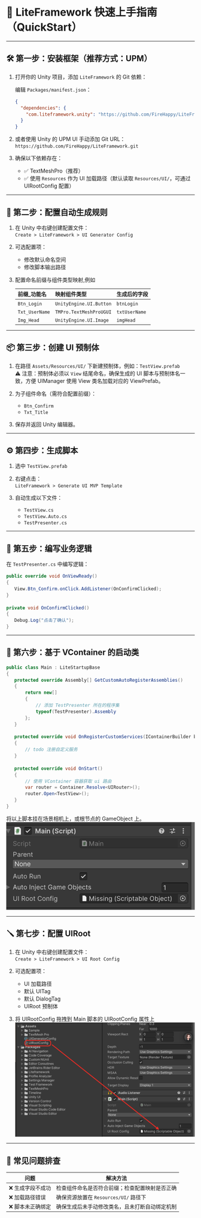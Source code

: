 # 🚀 LiteFramework 快速上手指南（QuickStart）

---

## 🛠️ 第一步：安装框架（推荐方式：UPM）

1. 打开你的 Unity 项目，添加 `LiteFramework` 的 Git 依赖：

   编辑 `Packages/manifest.json`：

   ```json
   {
     "dependencies": {
       "com.liteframework.unity": "https://github.com/FireHappy/LiteFramework.git?path=Packages/LiteFramework"
     }
   }
   ```

2. 或者使用 Unity 的 UPM UI 手动添加 Git URL：  
   `https://github.com/FireHappy/LiteFramework.git`

3. 确保以下依赖存在：  
   - ✅ TextMeshPro（推荐）  
   - ✅ 使用 `Resources` 作为 UI 加载路径（默认读取 `Resources/UI/`，可通过 UIRootConfig 配置）

---

## 🧩 第二步：配置自动生成规则

1. 在 Unity 中右键创建配置文件：  
   `Create > LiteFramework > UI Generator Config`

2. 可选配置项：
   - 修改默认命名空间
   - 修改脚本输出路径

3. 配置命名前缀与组件类型映射,例如

   | 前缀_功能名     | 映射组件类型                | 生成后的字段     |
   |----------------|-----------------------------|------------------|
   | `Btn_Login`    | `UnityEngine.UI.Button`     | `btnLogin`       |
   | `Txt_UserName` | `TMPro.TextMeshProUGUI`     | `txtUserName`    |
   | `Img_Head`     | `UnityEngine.UI.Image`      | `imgHead`        |

---

## 📦 第三步：创建 UI 预制体

1. 在路径 `Assets/Resources/UI/` 下新建预制体，例如：`TestView.prefab`  
   ⚠️ 注意：预制体必须以 `View` 结尾命名，确保生成的 UI 脚本与预制体名一致，方便 UIManager 使用 View 类名加载对应的 ViewPrefab。

2. 为子组件命名（需符合配置前缀）：
   - `Btn_Confirm`
   - `Txt_Title`

3. 保存并返回 Unity 编辑器。

---

## ⚙️ 第四步：生成脚本

1. 选中 `TestView.prefab`  
2. 右键点击：  
   `LiteFramework > Generate UI MVP Template`

3. 自动生成以下文件：
   - `TestView.cs`
   - `TestView.Auto.cs`
   - `TestPresenter.cs`

---

## 🧠 第五步：编写业务逻辑

在 `TestPresenter.cs` 中编写逻辑：

```csharp
public override void OnViewReady()
{
   View.Btn_Confirm.onClick.AddListener(OnConfirmClicked);
}

private void OnConfirmClicked()
{
   Debug.Log("点击了确认");
}
```

---

## 🚀 第六步：基于 VContainer 的启动类

```csharp
public class Main : LiteStartupBase
{
   protected override Assembly[] GetCustomAutoRegisterAssemblies()
   {
       return new[]
       {
           // 添加 TestPresenter 所在的程序集
           typeof(TestPresenter).Assembly
       };
   }

   protected override void OnRegisterCustomServices(IContainerBuilder builder)
   {
       // todo 注册自定义服务
   }

   protected override void OnStart()
   {
       // 使用 VContainer 容器获取 ui 路由
       var router = Container.Resolve<UIRouter>();
       router.Open<TestView>();
   }
}
```

将以上脚本挂在场景相机上，或根节点的 GameObject 上。  
![alt text](image.png)

---

## 🪛 第七步：配置 UIRoot

1. 在 Unity 中右键创建配置文件：  
   `Create > LiteFramework > UI Root Config`

2. 可选配置项：
   - UI 加载路径
   - 默认 UITag
   - 默认 DialogTag
   - UIRoot 预制体 

3. 将 UIRootConfig 拖拽到 Main 脚本的 UIRootConfig 属性上  
   ![alt text](image-1.png)

---

## 📌 常见问题排查

| 问题                  | 解决方法                                                   |
|-----------------------|------------------------------------------------------------|
| ❌ 生成字段不成功      | 检查组件命名是否符合前缀；检查配置映射是否正确             |
| ❌ 加载路径错误        | 确保资源放置在 `Resources/UI/` 路径下                     |
| ❌ 脚本未正确绑定      | 确保生成后未手动修改类名，且未打断自动绑定机制             |
